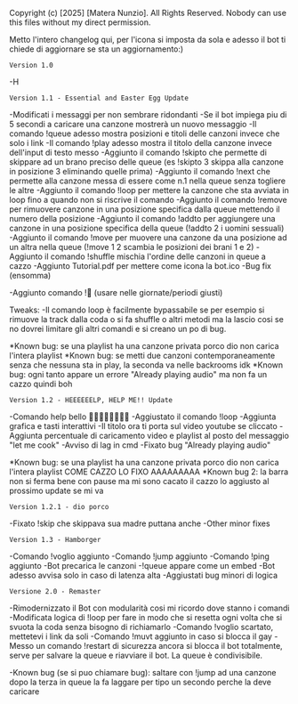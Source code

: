 Copyright (c) [2025] [Matera Nunzio]. All Rights Reserved.
Nobody can use this files without my direct permission.

Metto l'intero changelog qui, per l'icona si imposta da sola e adesso il bot ti chiede di aggiornare se sta un aggiornamento:)

	Version 1.0
-H

	Version 1.1 - Essential and Easter Egg Update
-Modificati i messaggi per non sembrare ridondanti
-Se il bot impiega piu di 5 secondi a caricare una canzone mostrerà un nuovo messaggio
-Il comando !queue adesso mostra posizioni e titoli delle canzoni invece che solo i link
-Il comando !play adesso mostra il titolo della canzone invece dell'input di testo messo
-Aggiunto il comando !skipto che permette di skippare ad un brano preciso delle queue (es !skipto 3 skippa alla canzone in posizione 3 eliminando quelle prima)
-Aggiunto il comando !next che permette alla canzone messa di essere come n.1 nella queue senza togliere le altre
-Aggiunto il comando !loop per mettere la canzone che sta avviata in loop fino a quando non si riscrive il comando 
-Aggiunto il comando !remove per rimuovere canzone in una posizione specifica dalla queue mettendo il numero della posizione
-Aggiunto il comando !addto per aggiungere una canzone in una posizione specifica della queue (!addto 2 i uomini sessuali)
-Aggiunto il comando !move per muovere una canzone da una posizione ad un altra nella queue (!move 1 2 scambia le posizioni dei brani 1 e 2)
-Aggiunto il comando !shuffle mischia l'ordine delle canzoni in queue a cazzo
-Aggiunto Tutorial.pdf per mettere come icona la bot.ico
-Bug fix (ensomma)

-Aggiunto comando !🥚 (usare nelle giornate/periodi giusti)

Tweaks:
-Il comando loop è facilmente bypassabile se per esempio si rimuove la track dalla coda o si fa shuffle o altri metodi ma la lascio cosi
 se no dovrei limitare gli altri comandi e si creano un po di bug.

*Known bug: se una playlist ha una canzone privata porco dio non carica l'intera playlist
*Known bug: se metti due canzoni contemporaneamente senza che nessuna sta in play, la seconda va nelle backrooms idk
*Known bug: ogni tanto appare un errore "Already playing audio" ma non fa un cazzo quindi boh

	Version 1.2 - HEEEEEELP, HELP ME!! Update 
-Comando help bello 🎉🎊🥳🎁🎈🤠🕺💃
-Aggiustato il comando !loop
-Aggiunta grafica e tasti interattivi
-Il titolo ora ti porta sul video youtube se cliccato
-Aggiunta percentuale di caricamento video e playlist al posto del messaggio "let me cook"
-Avviso di lag in cmd
-Fixato bug "Already playing audio"

*Known bug: se una playlist ha una canzone privata porco dio non carica l'intera playlist COME CAZZO LO FIXO AAAAAAAAA
*Known bug 2: la barra  non si ferma bene con pause ma mi sono cacato il cazzo lo aggiusto al prossimo update se mi va

	Version 1.2.1 - dio porco
-Fixato !skip che skippava sua madre puttana anche
-Other minor fixes

	Version 1.3 - Hamborger
-Comando !voglio aggiunto
-Comando !jump aggiunto
-Comando !ping aggiunto
-Bot precarica le canzoni
-!queue appare come un embed
-Bot adesso avvisa solo in caso di latenza alta
-Aggiustati bug minori di logica

	Versione 2.0 - Remaster
-Rimodernizzato il Bot con modularità cosi mi ricordo dove stanno i comandi
-Modificata logica di !loop per fare in modo che si resetta ogni volta che si svuota la coda senza bisogno di richiamarlo
-Comando !voglio scartato, mettetevi i link da soli
-Comando !muvt aggiunto in caso si blocca il gay
-Messo un comando !restart di sicurezza ancora si blocca il bot totalmente, serve per salvare la queue e riavviare il bot. La queue è condivisibile.

-Known bug (se si puo chiamare bug): saltare con !jump ad una canzone dopo la terza in queue la fa laggare per tipo un secondo perche la deve caricare
